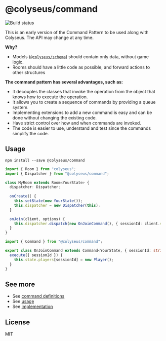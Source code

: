 # @colyseus/command

<img src="https://img.shields.io/travis/colyseus/command.svg?style=for-the-badge" alt="Build status" />

This is an early version of the Command Pattern to be used along with Colyseus. The API may change at any time.

**Why?**

- Models ([`@colyseus/schema`](https://github.com/colyseus/schema)) should contain only data, without game logic.
- Rooms should have a little code as possible, and forward actions to other structures

**The command pattern has several advantages, such as:**

- It decouples the classes that invoke the operation from the object that knows how to execute the operation.
- It allows you to create a sequence of commands by providing a queue system.
- Implementing extensions to add a new command is easy and can be done without changing the existing code.
- Have strict control over how and when commands are invoked.
- The code is easier to use, understand and test since the commands simplify the code.

## Usage

```
npm install --save @colyseus/command
```

```typescript
import { Room } from "colyseus";
import { Dispatcher } from "@colyseus/command";

class MyRoom extends Room<YourState> {
  dispatcher: Dispatcher;
    
  onCreate() {
    this.setState(new YourState());
    this.dispatcher = new Dispatcher(this);
  }

  onJoin(client, options) {
    this.dispatcher.dispatch(new OnJoinCommand(), { sessionId: client.sessionId });
  }
}
```

```typescript
import { Command } from "@colyseus/command";

export class OnJoinCommand extends Command<YourState, { sessionId: string }> {
  execute({ sessionId }) {
    this.state.players[sessionId] = new Player();
  }
}
```

## See more

- See [command definitions](https://github.com/endel/actions/blob/master/test/scenarios/CardGameScenario.ts)
- See [usage](https://github.com/endel/actions/blob/master/test/Test.ts)
- See [implementation](https://github.com/endel/actions/blob/master/src/index.ts)


## License

MIT
